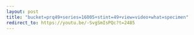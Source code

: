 ```yaml
---
layout: post
title: "bucket=prq49+series=16005+stint=49+view=video+what=specimen"
redirect_to: https://youtu.be/-SvgSmIsPQc?t=2485
---
```

